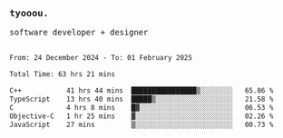 <samp>
   <h3>tyooou.</h3>
   software developer + designer
   <br/><br/>
  <!--START_SECTION:waka-->

```txt
From: 24 December 2024 - To: 01 February 2025

Total Time: 63 hrs 21 mins

C++           41 hrs 44 mins  ████████████████▒░░░░░░░░   65.86 %
TypeScript    13 hrs 40 mins  █████▒░░░░░░░░░░░░░░░░░░░   21.58 %
C             4 hrs 8 mins    █▓░░░░░░░░░░░░░░░░░░░░░░░   06.53 %
Objective-C   1 hr 25 mins    ▓░░░░░░░░░░░░░░░░░░░░░░░░   02.26 %
JavaScript    27 mins         ▒░░░░░░░░░░░░░░░░░░░░░░░░   00.73 %
```

<!--END_SECTION:waka-->
</samp>
